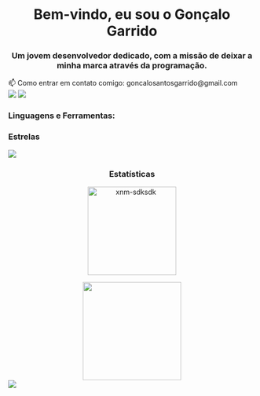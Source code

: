 <h1 align="center">Bem-vindo, eu sou o Gonçalo Garrido</h1>
<h3 align="center">Um jovem desenvolvedor dedicado, com a missão de deixar a minha marca através da programação.</h3>
📫 Como entrar em contato comigo: goncalosantosgarrido@gmail.com
<div> <a href="https://github.com/GoncaloGarrido2" target="_blank"><img src="https://img.shields.io/badge/GitHub-100000?style=for-the-badge&logo=github&logoColor=white" target="_blank"></a>
<a href = "mailto:goncalosantosgarrido@gmail.com"><img src="https://img.shields.io/badge/-Gmail-%23333?style=for-the-badge&logo=gmail&logoColor=white" target="_blank"></a>
</div><h3 align="left">Linguagens e Ferramentas:</h3>
<h3 align="left">Estrelas</h3>
<img src="https://user-images.githubusercontent.com/73097560/115834477-dbab4500-a447-11eb-908a-139a6edaec5c.gif"><h3 align="center">Estatísticas</h3>

<div align="center">
<a href="https://github.com/xnm-sdksdk">
<a href="https://github.com/anuraghazra/github-readme-stats">
<p><img align="center" height="180em" src="https://github-readme-streak-stats.herokuapp.com/?user=GoncaloGarrido2&theme=tokyonight" alt="xnm-sdksdk" /></p>
      <img height=200 align="center" src="https://github-readme-stats.vercel.app/api/top-langs/?username=GoncaloGarrido2&hide=c%23,powershell,Mathematica,Ruby,Objective-C,Objective-C%2b%2b,Cuda&title_color=61dafb&text_color=ffffff&icon_color=61dafb&bg_color=20232a&langs_count=8&layout=compact&border_color=61dafb&hide_border=true&size_weight=0.5&count_weight=0.5" />
    </a>
</div>
<img src="https://raw.githubusercontent.com/Trilokia/Trilokia/379277808c61ef204768a61bbc5d25bc7798ccf1/bottom_header.svg" />
